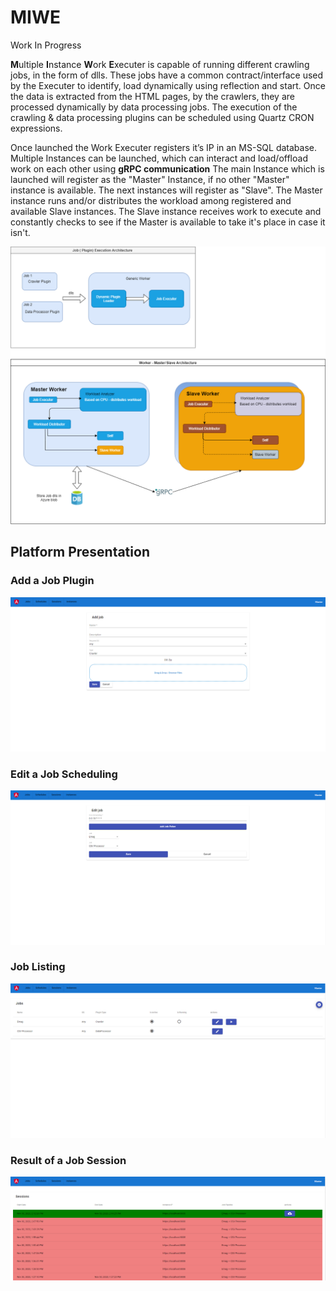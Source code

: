 # MIWE
Work In Progress

**M**ultiple **I**nstance **W**ork **E**xecuter is capable of running different crawling jobs, in the form of dlls. These jobs have a common contract/interface used by the Executer to identify, load dynamically using reflection and start. Once the data is extracted from the HTML pages, by the crawlers, they are processed dynamically by data processing jobs.
The execution of the crawling & data processing plugins can be scheduled using Quartz CRON expressions.


Once launched the Work Executer registers it’s IP in an MS-SQL database.
Multiple Instances can be launched, which can interact and load/offload work on each other using **gRPC communication**
The main Instance which is launched will register as the "Master" Instance, if no other "Master" instance is available. The next instances will register as "Slave".
The Master instance runs and/or distributes the workload among registered and available Slave instances.
The Slave instance receives work to execute and constantly checks to see if the Master is available to take it's place in case it isn't.


![High Level Architecture](https://github.com/Ferencz8/MIWE/blob/main/Diagrams/workerDiagram.png)

## Platform Presentation
### Add a Job Plugin
![Add a Job Plugin](https://github.com/Ferencz8/MIWE/blob/main/Diagrams/addJob.PNG)
### Edit a Job Scheduling
![Edit a Job Scheduling](https://github.com/Ferencz8/MIWE/blob/main/Diagrams/editJob.PNG)
### Job Listing
![Job Listing](https://github.com/Ferencz8/MIWE/blob/main/Diagrams/jobs.PNG)
### Result of a Job Session
![Result of Job Sessions](https://github.com/Ferencz8/MIWE/blob/main/Diagrams/sessions.PNG)
